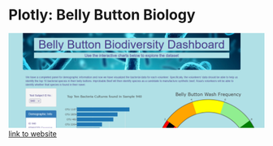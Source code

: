 # Plotly: Belly Button Biology
![](static/images/snap.PNG)
[link to website](https://sktwelve.github.io/Plotly/ "website")
